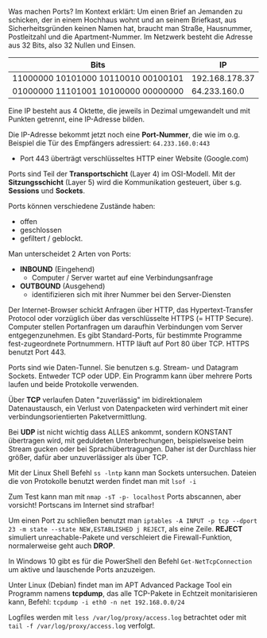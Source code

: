 
Was machen Ports? Im Kontext erklärt: Um einen Brief an Jemanden zu schicken, der in einem Hochhaus wohnt und an seinem Briefkast, aus Sicherheitsgründen keinen Namen hat, braucht man Straße, Hausnummer, Postleitzahl und die Apartment-Nummer. Im Netzwerk besteht die Adresse aus 32 Bits, also 32 Nullen und Einsen.

|Bits|IP|
|-|-|
|11000000 10101000 10110010 00100101|192.168.178.37|
|01000000 11101001 10100000 00000000|64.233.160.0|
Eine IP besteht aus 4 Oktette, die jeweils in Dezimal umgewandelt und mit Punkten getrennt, eine IP-Adresse bilden.

Die IP-Adresse bekommt jetzt noch eine **Port-Nummer**, die wie im o.g. Beispiel die Tür des Empfängers adressiert: ```64.233.160.0:443```
- Port 443 überträgt verschlüsseltes HTTP einer Website (Google.com)

Ports sind Teil der **Transportschicht** (Layer 4) im OSI-Modell. Mit der **Sitzungsschicht** (Layer 5) wird die Kommunikation gesteuert, über s.g. **Sessions** und **Sockets**.

Ports können verschiedene Zustände haben:
- offen
- geschlossen
- gefiltert / geblockt.

Man unterscheidet 2 Arten von Ports:
- **INBOUND** (Eingehend)
	- Computer / Server wartet auf eine Verbindungsanfrage
- **OUTBOUND** (Ausgehend)
	- identifizieren sich mit ihrer Nummer bei den Server-Diensten

Der Internet-Browser schickt Anfragen über HTTP, das Hypertext-Transfer Protocol oder vorzüglich über das verschlüsselte HTTPS (= HTTP Secure). Computer stellen Portanfragen um daraufhin Verbindungen vom Server entgegenzunehmen. Es gibt Standard-Ports, für bestimmte Programme fest-zugeordnete Portnummern. HTTP läuft auf Port 80 über TCP. HTTPS benutzt Port 443.

Ports sind wie Daten-Tunnel. Sie benutzen s.g. Stream- und Datagram Sockets. Entweder TCP oder UDP. Ein Programm kann über mehrere Ports laufen und beide Protokolle verwenden.

Über **TCP** verlaufen Daten "zuverlässig" im bidirektionalem Datenaustausch, ein Verlust von Datenpacketen wird verhindert mit einer verbindungsorientierten Paketvermittlung.

Bei **UDP** ist nicht wichtig dass ALLES ankommt, sondern KONSTANT übertragen wird, mit geduldeten Unterbrechungen, beispielsweise beim Stream gucken oder bei Sprachübertragungen. Daher ist der Durchlass hier größer, dafür aber unzuverlässiger als über TCP.

Mit der Linux Shell Befehl ```ss -lntp``` kann man Sockets untersuchen. Dateien die von Protokolle benutzt werden findet man mit ```lsof -i```

Zum Test kann man mit ```nmap -sT -p- localhost``` Ports abscannen, aber vorsicht! Portscans im Internet sind strafbar!

Um einen Port zu schließen benutzt man ```iptables -A INPUT -p tcp --dport 23 -m state --state NEW,ESTABLISHED j REJECT```, als eine Zeile. **REJECT** simuliert unreachable-Pakete und verschleiert die Firewall-Funktion, normalerweise geht auch **DROP**.

In Windows 10 gibt es für die PowerShell den Befehl ```Get-NetTcpConnection``` um aktive und lauschende Ports anzuzeigen.

Unter Linux (Debian) findet man im APT Advanced Package Tool ein Programm namens **tcpdump**, das alle TCP-Pakete in Echtzeit monitarisieren kann, Befehl: ```tcpdump -i eth0 -n net 192.168.0.0/24```

Logfiles werden mit ```less /var/log/proxy/access.log``` betrachtet oder mit ```tail -f /var/log/proxy/access.log``` verfolgt.
